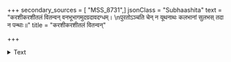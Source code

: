 +++
secondary_sources = [ "MSS_8731",]
jsonClass = "Subhaashita"
text = "करशीकरशीतलं वितन्वन् वनभूभागमुदग्रदावदग्धम्।  \nपुरतोऽञ्चति चेन् न यूथनाथः कलभानां सुलभस् तदा न पन्थाः॥"
title = "करशीकरशीतलं वितन्वन्"

+++

<details><summary>Text</summary>

करशीकरशीतलं वितन्वन् वनभूभागमुदग्रदावदग्धम्।  
पुरतोऽञ्चति चेन् न यूथनाथः कलभानां सुलभस् तदा न पन्थाः॥
</details>
